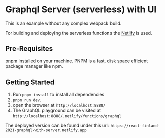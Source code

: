 # Graphql Server (serverless) with UI

This is an example without any complex webpack build.

For building and deploying the serverless functions the [Netlify](https://www.netlify.com/) is used.


## Pre-Requisites

[pnpm](https://pnpm.io/) installed on your machine. PNPM is a fast, disk space efficient package manager like npm.

## Getting Started

1. Run `pnpm install` to install all dependencies
2. `pnpm run dev`.
3. open the browser at `http://localhost:8888/`
4. The GraphQL playground can be visited at `http://localhost:8888/.netlify/functions/graphql`
  

The deployed version can be found under this url: `https://react-finland-2021-graphql-with-server.netlify.app`
